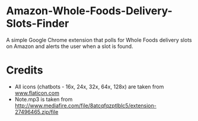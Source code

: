 # Amazon-Whole-Foods-Delivery-Slots-Finder
A simple Google Chrome extension that polls for Whole Foods delivery slots on Amazon and alerts the user when a slot is found.

# Credits
- All icons (chatbots - 16x, 24x, 32x, 64x, 128x) are taken from www.flaticon.com 
- Note.mp3 is taken from http://www.mediafire.com/file/8atcqfqzptlblc5/extension-27496465.zip/file
